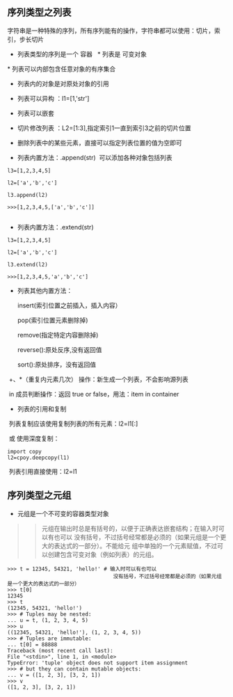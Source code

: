 ## 序列类型之列表

  字符串是一种特殊的序列，所有序列能有的操作，字符串都可以使用：切片，索引，步长切片

* 列表类型的序列是一个 容器
  
* 列表是 可变对象

* 列表可以内部包含任意对象的有序集合

* 列表内的对象是对原处对象的引用

* 列表可以异构 ：l1=[1,'str']

* 列表可以嵌套 

* 切片修改列表 ：L2=[1:3],指定索引1一直到索引3之前的切片位置

* 删除列表中的某些元素，直接可以指定列表位置的值为空即可

* 列表内置方法：.append(str)  可以添加各种对象包括列表
  
```
l3=[1,2,3,4,5]
  
l2=['a','b','c']
  
l3.append(l2)
  
>>>[1,2,3,4,5,['a','b','c']]
  
```
* 列表内置方法：.extend(str)

```
l3=[1,2,3,4,5]
  
l2=['a','b','c']
  
l3.extend(l2)
  
>>>[1,2,3,4,5,'a','b','c']
```

* 列表其他内置方法：

  insert(索引位置之前插入，插入内容）
  
  pop(索引位置元素删除掉)
  
  remove(指定特定内容删除掉)
  
  reverse():原处反序,没有返回值
  
  sort():原处排序，没有返回值
  
  +、*（重复内元素几次） 操作：新生成一个列表，不会影响源列表
  
  in 成员判断操作：返回 true or false，用法：item in container
  
* 列表的引用和复制

  列表复制应该使用复制列表的所有元素：l2=l1[:]
  
  或 使用深度复制：
  
```
import copy
l2=cpoy.deepcopy(l1)

```
  列表引用直接使用：l2=l1
  
## 序列类型之元组

* 元组是一个不可变的容器类型对象

>>元组在输出时总是有括号的，以便于正确表达嵌套结构；在输入时可以有也可以
没有括号，不过括号经常都是必须的（如果元组是一个更大的表达式的一部分）。不能给元
组中单独的一个元素赋值，不过可以创建包含可变对象（例如列表）的元组。

```
>>> t = 12345, 54321, 'hello!' # 输入时可以有也可以
                                  没有括号，不过括号经常都是必须的（如果元组是一个更大的表达式的一部分）
>>> t[0]
12345
>>> t
(12345, 54321, 'hello!')
>>> # Tuples may be nested:
... u = t, (1, 2, 3, 4, 5)
>>> u
((12345, 54321, 'hello!'), (1, 2, 3, 4, 5))
>>> # Tuples are immutable:
... t[0] = 88888
Traceback (most recent call last):
File "<stdin>", line 1, in <module>
TypeError: 'tuple' object does not support item assignment
>>> # but they can contain mutable objects:
... v = ([1, 2, 3], [3, 2, 1])
>>> v
([1, 2, 3], [3, 2, 1])
```
